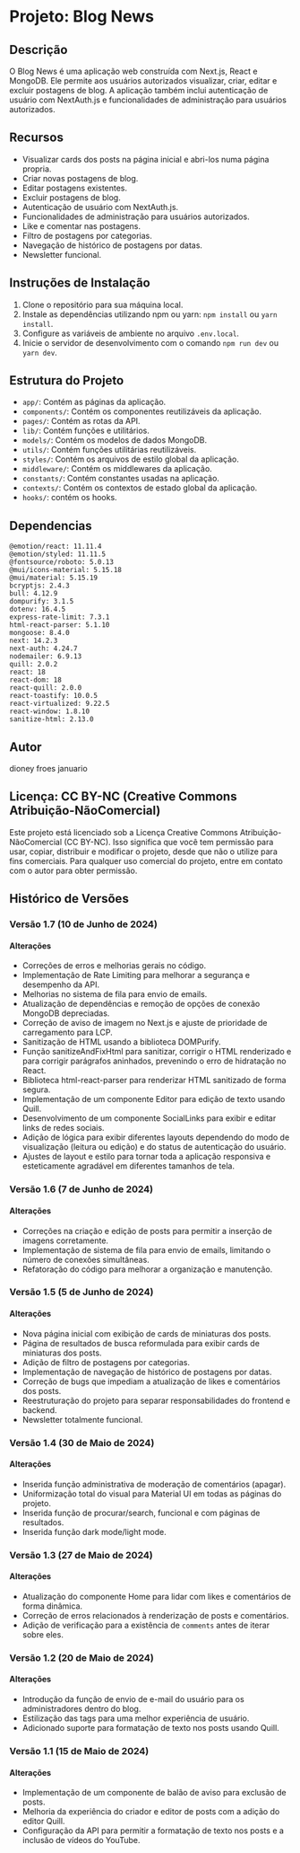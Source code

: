 # Projeto: Blog News

## Descrição
O Blog News é uma aplicação web construída com Next.js, React e MongoDB. Ele permite aos usuários autorizados visualizar, criar, editar e excluir postagens de blog. A aplicação também inclui autenticação de usuário com NextAuth.js e funcionalidades de administração para usuários autorizados.

## Recursos
- Visualizar cards dos posts na página inicial e abri-los numa página propria.
- Criar novas postagens de blog.
- Editar postagens existentes.
- Excluir postagens de blog.
- Autenticação de usuário com NextAuth.js.
- Funcionalidades de administração para usuários autorizados.
- Like e comentar nas postagens.
- Filtro de postagens por categorias.
- Navegação de histórico de postagens por datas.
- Newsletter funcional.

## Instruções de Instalação
1. Clone o repositório para sua máquina local.
2. Instale as dependências utilizando npm ou yarn: `npm install` ou `yarn install`.
3. Configure as variáveis de ambiente no arquivo `.env.local`.
4. Inicie o servidor de desenvolvimento com o comando `npm run dev` ou `yarn dev`.

## Estrutura do Projeto
- `app/`: Contém as páginas da aplicação.
- `components/`: Contém os componentes reutilizáveis da aplicação.
- `pages/`: Contém as rotas da API.
- `lib/`: Contém funções e utilitários.
- `models/`: Contém os modelos de dados MongoDB.
- `utils/`: Contém funções utilitárias reutilizáveis.
- `styles/`: Contém os arquivos de estilo global da aplicação.
- `middleware/`: Contém os middlewares da aplicação.
- `constants/`: Contém constantes usadas na aplicação.
- `contexts/`: Contém os contextos de estado global da aplicação.
- `hooks/`: contém os hooks.

## Dependencias
    @emotion/react: 11.11.4
    @emotion/styled: 11.11.5
    @fontsource/roboto: 5.0.13
    @mui/icons-material: 5.15.18
    @mui/material: 5.15.19
    bcryptjs: 2.4.3
    bull: 4.12.9
    dompurify: 3.1.5
    dotenv: 16.4.5
    express-rate-limit: 7.3.1
    html-react-parser: 5.1.10
    mongoose: 8.4.0
    next: 14.2.3
    next-auth: 4.24.7
    nodemailer: 6.9.13
    quill: 2.0.2
    react: 18
    react-dom: 18
    react-quill: 2.0.0
    react-toastify: 10.0.5
    react-virtualized: 9.22.5
    react-window: 1.8.10
    sanitize-html: 2.13.0

## Autor
dioney froes januario

## Licença: CC BY-NC (Creative Commons Atribuição-NãoComercial)
Este projeto está licenciado sob a Licença Creative Commons Atribuição-NãoComercial (CC BY-NC).
Isso significa que você tem permissão para usar, copiar, distribuir e modificar o projeto, desde que não o utilize para fins comerciais.
Para qualquer uso comercial do projeto, entre em contato com o autor para obter permissão.

## Histórico de Versões

### Versão 1.7 (10 de Junho de 2024)
#### Alterações
- Correções de erros e melhorias gerais no código.
- Implementação de Rate Limiting para melhorar a segurança e desempenho da API.
- Melhorias no sistema de fila para envio de emails.
- Atualização de dependências e remoção de opções de conexão MongoDB depreciadas.
- Correção de aviso de imagem no Next.js e ajuste de prioridade de carregamento para LCP.
- Sanitização de HTML usando a biblioteca DOMPurify.
- Função sanitizeAndFixHtml para sanitizar, corrigir o HTML renderizado e para corrigir parágrafos aninhados, prevenindo o erro de hidratação no React.
- Biblioteca html-react-parser para renderizar HTML sanitizado de forma segura.
- Implementação de um componente Editor para edição de texto usando Quill.
- Desenvolvimento de um componente SocialLinks para exibir e editar links de redes sociais.
- Adição de lógica para exibir diferentes layouts dependendo do modo de visualização (leitura ou edição) e do status de autenticação do usuário.
- Ajustes de layout e estilo para tornar toda a aplicação responsiva e esteticamente agradável em diferentes tamanhos de tela.

### Versão 1.6 (7 de Junho de 2024)
#### Alterações
- Correções na criação e edição de posts para permitir a inserção de imagens corretamente.
- Implementação de sistema de fila para envio de emails, limitando o número de conexões simultâneas.
- Refatoração do código para melhorar a organização e manutenção.

### Versão 1.5 (5 de Junho de 2024)
#### Alterações
- Nova página inicial com exibição de cards de miniaturas dos posts.
- Página de resultados de busca reformulada para exibir cards de miniaturas dos posts.
- Adição de filtro de postagens por categorias.
- Implementação de navegação de histórico de postagens por datas.
- Correção de bugs que impediam a atualização de likes e comentários dos posts.
- Reestruturação do projeto para separar responsabilidades do frontend e backend.
- Newsletter totalmente funcional.

### Versão 1.4 (30 de Maio de 2024)
#### Alterações
- Inserida função administrativa de moderação de comentários (apagar).
- Uniformização total do visual para Material UI em todas as páginas do projeto.
- Inserida função de procurar/search, funcional e com páginas de resultados.
- Inserida função dark mode/light mode.

### Versão 1.3 (27 de Maio de 2024)
#### Alterações
- Atualização do componente Home para lidar com likes e comentários de forma dinâmica.
- Correção de erros relacionados à renderização de posts e comentários.
- Adição de verificação para a existência de `comments` antes de iterar sobre eles.

### Versão 1.2 (20 de Maio de 2024)
#### Alterações
- Introdução da função de envio de e-mail do usuário para os administradores dentro do blog.
- Estilização das tags para uma melhor experiência de usuário.
- Adicionado suporte para formatação de texto nos posts usando Quill.

### Versão 1.1 (15 de Maio de 2024)
#### Alterações
- Implementação de um componente de balão de aviso para exclusão de posts.
- Melhoria da experiência do criador e editor de posts com a adição do editor Quill.
- Configuração da API para permitir a formatação de texto nos posts e a inclusão de vídeos do YouTube.
